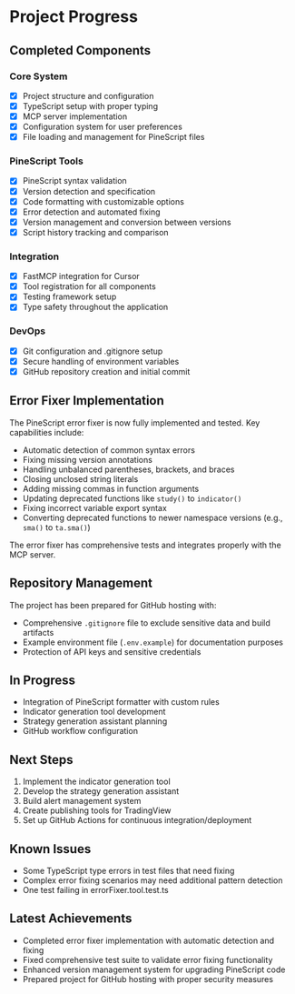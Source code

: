 # Project Progress

## Completed Components

### Core System
- [x] Project structure and configuration
- [x] TypeScript setup with proper typing
- [x] MCP server implementation
- [x] Configuration system for user preferences
- [x] File loading and management for PineScript files

### PineScript Tools
- [x] PineScript syntax validation
- [x] Version detection and specification
- [x] Code formatting with customizable options
- [x] Error detection and automated fixing
- [x] Version management and conversion between versions
- [x] Script history tracking and comparison

### Integration
- [x] FastMCP integration for Cursor
- [x] Tool registration for all components
- [x] Testing framework setup
- [x] Type safety throughout the application

### DevOps
- [x] Git configuration and .gitignore setup
- [x] Secure handling of environment variables
- [x] GitHub repository creation and initial commit

## Error Fixer Implementation

The PineScript error fixer is now fully implemented and tested. Key capabilities include:

- Automatic detection of common syntax errors
- Fixing missing version annotations
- Handling unbalanced parentheses, brackets, and braces
- Closing unclosed string literals
- Adding missing commas in function arguments
- Updating deprecated functions like `study()` to `indicator()`
- Fixing incorrect variable export syntax
- Converting deprecated functions to newer namespace versions (e.g., `sma()` to `ta.sma()`)

The error fixer has comprehensive tests and integrates properly with the MCP server.

## Repository Management

The project has been prepared for GitHub hosting with:

- Comprehensive `.gitignore` file to exclude sensitive data and build artifacts
- Example environment file (`.env.example`) for documentation purposes
- Protection of API keys and sensitive credentials

## In Progress

- Integration of PineScript formatter with custom rules
- Indicator generation tool development
- Strategy generation assistant planning
- GitHub workflow configuration

## Next Steps

1. Implement the indicator generation tool
2. Develop the strategy generation assistant
3. Build alert management system
4. Create publishing tools for TradingView
5. Set up GitHub Actions for continuous integration/deployment

## Known Issues

- Some TypeScript type errors in test files that need fixing
- Complex error fixing scenarios may need additional pattern detection
- One test failing in errorFixer.tool.test.ts

## Latest Achievements

- Completed error fixer implementation with automatic detection and fixing
- Fixed comprehensive test suite to validate error fixing functionality
- Enhanced version management system for upgrading PineScript code
- Prepared project for GitHub hosting with proper security measures 